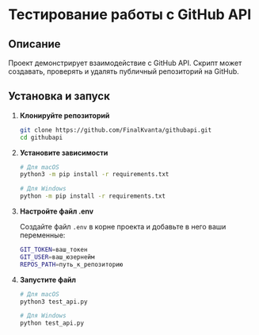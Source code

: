 # Тестирование работы с GitHub API

## Описание
Проект демонстрирует взаимодействие с GitHub API. Скрипт может создавать, проверять и удалять публичный репозиторий на GitHub.

## Установка и запуск

1. **Клонируйте репозиторий**

    ```bash
    git clone https://github.com/FinalKvanta/githubapi.git
    cd githubapi
    ```

2. **Установите зависимости**

    ```bash
    # Для macOS
    python3 -m pip install -r requirements.txt

    # Для Windows
    python -m pip install -r requirements.txt
    ```

3. **Настройте файл .env**

    Создайте файл `.env` в корне проекта и добавьте в него ваши переменные:

    ```bash
    GIT_TOKEN=ваш_токен
    GIT_USER=ваш_юзернейм
    REPOS_PATH=путь_к_репозиторию
    ```

4. **Запустите файл**

    ```bash
    # Для macOS
    python3 test_api.py

    # Для Windows
    python test_api.py
    ```